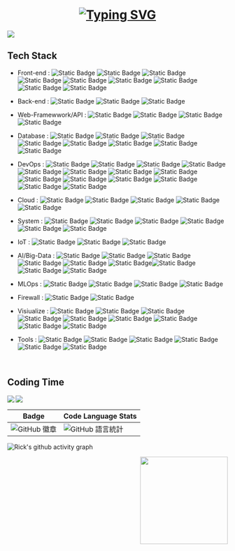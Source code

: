 
<h1 align="center">
<a href="https://git.io/typing-svg"><img src="https://readme-typing-svg.demolab.com?font=Fira+Code&pause=1000&color=61F754&background=80FF9C00&center=true&vCenter=true&random=true&width=550&lines=I+am+Rick+Hsu%EF%BC%8CWelcome+to+my+github;%E6%89%80%E8%AC%82%E6%B4%BB%E8%91%97%E7%9A%84%E4%BA%BA%EF%BC%8C%E5%B0%B1%E6%98%AF%E4%B8%8D%E6%96%B7%E6%8C%91%E6%88%B0%E7%9A%84%E4%BA%BA%EF%BC%8C%E4%B8%8D%E6%96%B7%E6%94%80%E7%99%BB%E5%91%BD%E9%81%8B%E5%B3%BB%E5%B3%B0%E7%9A%84%E4%BA%BA" alt="Typing SVG" /></a>
</h1>

<img align="center"  src="https://github.com/as183789043/as183789043/assets/56618553/03cd4ac2-773e-4343-a6c8-3d4675ce7705"/>

## Tech  Stack
- Front-end      : ![Static Badge](https://img.shields.io/badge/HTML5-white?style=flat&logo=html5) ![Static Badge](https://img.shields.io/badge/CSS3-blue?style=flat&logo=css3) ![Static Badge](https://img.shields.io/badge/Bootstrap5-red?style=flat&logo=Bootstrap)
 ![Static Badge](https://img.shields.io/badge/JavaScript-orange?style=flat&logo=JavaScript) ![Static Badge](https://img.shields.io/badge/Socket.io-%23010101?style=flat&logo=socketdotio)
![Static Badge](https://img.shields.io/badge/Chart.js-orange?style=flat&logo=chartdotjs&logoColor=black)
 ![Static Badge](https://img.shields.io/badge/Jquery-%230769AD?style=flat&logo=Jquery)
 ![Static Badge](https://img.shields.io/badge/Axios-%235A29E4?style=flat&logo=Axios) ![Static Badge](https://img.shields.io/badge/React.js-blue?style=flat-flat&logo=React) 

- Back-end       : ![Static Badge](https://img.shields.io/badge/Python-lightblue?style=flat&logo=Python) ![Static Badge](https://img.shields.io/badge/Node.js-purple?style=flat&logo=Node.js) ![Static Badge](https://img.shields.io/badge/GO-lightbrown?style=flat&logo=GO&color=blue)
  
- Web-Framewwork/API  : ![Static Badge](https://img.shields.io/badge/Flask-black?style=flat&logo=Flask) ![Static Badge](https://img.shields.io/badge/Django-gray?style=flat&logo=Django&color=blue) ![Static Badge](https://img.shields.io/badge/Py4Web-red?style=flat&logo=PY4WEB)  ![Static Badge](https://img.shields.io/badge/Fast%20API-Orange?logo=fastapi)




  
- Database       : ![Static Badge](https://img.shields.io/badge/Prometheus-lightred?style=flat&logo=Prometheus) ![Static Badge](https://img.shields.io/badge/InfluxDB-darkblue?style=flat&logo=InfluxDB) ![Static Badge](https://img.shields.io/badge/MongoDB-darkgreen?style=flat&logo=MongoDB) ![Static Badge](https://img.shields.io/badge/MySQL-white?style=flat&logo=MySQL) ![Static Badge](https://img.shields.io/badge/Redis-Red?style=flat&logo=Redis) ![Static Badge](https://img.shields.io/badge/Microsoft%20SQL%20Server-brown?style=flat&logo=Microsoft%20SQL%20Server) ![Static Badge](https://img.shields.io/badge/SQLite-%23003B57?style=flat&logo=sqlite&logoColor=sqlite) ![Static Badge](https://img.shields.io/badge/PostgreSQL-white?style=flat&logo=postgresql)

  
- DevOps        : ![Static Badge](https://img.shields.io/badge/Docker-dark?style=flat&logo=Docker) ![Static Badge](https://img.shields.io/badge/Podman-%23892CA0?style=flat&logo=podman)
 ![Static Badge](https://img.shields.io/badge/Kubernetes-darkblue?style=flat&logo=Kubernetes) ![Static Badge](https://img.shields.io/badge/OCP-%23EE0000?style=flat&logo=redhatopenshift&logoColor=redhatopenshift)
 ![Static Badge](https://img.shields.io/badge/Jmeter-black?logo=apachejmeter) ![Static Badge](https://img.shields.io/badge/Jenkins-gray?style=flat&logo=Jenkins) ![Static Badge](https://img.shields.io/badge/Vagrant-darkgreen?style=flat&logo=Vagrant) ![Static Badge](https://img.shields.io/badge/Blazemeter-red?style=flat&logo=Blazemeter)  ![Static Badge](https://img.shields.io/badge/github-%23181717?style=flat&logo=github&logoColor=github)
![Static Badge](https://img.shields.io/badge/Gitlab-%23FC6D26?style=flat&logo=gitlab&logoColor=gitlab) ![Static Badge](https://img.shields.io/badge/Ansible-red?style=flat&logo=Ansible&logoColor=black) ![Static Badge](https://img.shields.io/badge/ArgoCD-white?style=flat&logo=argo&logoColor=%23EF7B4D) ![Static Badge](https://img.shields.io/badge/Artifact%20Hub-white?logo=artifacthub) ![Static Badge](https://img.shields.io/badge/Harbor-blue?logo=harbor)






- Cloud          : ![Static Badge](https://img.shields.io/badge/AWS-%23232F3E?logo=amazonaws) ![Static Badge](https://img.shields.io/badge/Azure-%230078D4?logo=microsoftazure) ![Static Badge](https://img.shields.io/badge/GCP-Darkblue?logo=googlecloud) ![Static Badge](https://img.shields.io/badge/Wasabi-darkgreen?logo=wasabi) ![Static Badge](https://img.shields.io/badge/CloudFlare-black?logo=cloudflare)

  
- System         : ![Static Badge](https://img.shields.io/badge/Windows-%230078D4?logo=windows) ![Static Badge](https://img.shields.io/badge/Centos-%23262577?logo=centos) ![Static Badge](https://img.shields.io/badge/RHEL9-%23EE0000?logo=redhat) ![Static Badge](https://img.shields.io/badge/Ubuntu-%23E95420?logo=redhat&logoColor=Ubuntu) ![Static Badge](https://img.shields.io/badge/lubuntu-%230068C8?logo=Lubuntu) ![Static Badge](https://img.shields.io/badge/ESXI-%23535353?style=flat&logo=vmware&logoColor=white)



  
- IoT            : ![Static Badge](https://img.shields.io/badge/HomeAssistant-white?logo=homeassistant&logoColor=HomeAssistant) ![Static Badge](https://img.shields.io/badge/EspHome-black?logo=esphome&logoColor=esphome) ![Static Badge](https://img.shields.io/badge/Arduino-%2300878F?logo=arduino&logoColor=arduino)
  
- AI/Big-Data    : ![Static Badge](https://img.shields.io/badge/Pytorch-ligtred?logo=Pytorch&logoColor=Pytorch) ![Static Badge](https://img.shields.io/badge/keras-%23D00000?logo=keras&logoColor=keras) ![Static Badge](https://img.shields.io/badge/OpenCV-%235C3EE8?style=flat&logo=opencv&logoColor=opencv)
 ![Static Badge](https://img.shields.io/badge/Scikitlearn-%23%23F7931E?logo=Scikit-learn&logoColor=scikitlearn)  ![Static Badge](https://img.shields.io/badge/Airflow-%23017CEE?logo=apacheairflow&logoColor=apacheairflow) ![Static Badge](https://img.shields.io/badge/Minio-%23C72E49?style=flat&logo=minio&logoColor=white)![Static Badge](https://img.shields.io/badge/Octave-white?style=flat&logo=octave) ![Static Badge](https://img.shields.io/badge/Apache%20Spark-gray?logo=apachespark) ![Static Badge](https://img.shields.io/badge/Snowflake-black?style=flat&logo=snowflake)



- MLOps : ![Static Badge](https://img.shields.io/badge/DVC-darkblue?logo=dvc&logoColor=dvc) ![Static Badge](https://img.shields.io/badge/MLflow-white?logo=mlflow&logoColor=mlflow) ![Static Badge](https://img.shields.io/badge/BentoML-%23000000?logo=bentoml)
![Static Badge](https://img.shields.io/badge/Streamlit-white?style=flat&logo=streamlit&logoColor=%23FF4B4B) 

- Firewall : ![Static Badge](https://img.shields.io/badge/Pfsense-%23212121?style=flat&logo=pfsense&logoColor=pfsense) ![Static Badge](https://img.shields.io/badge/Fortinet-white?logo=fortinet)

  
- Visiualize : ![Static Badge](https://img.shields.io/badge/Grafana-%23oange?style=flat&logo=grafana&logoColor=grafana) ![Static Badge](https://img.shields.io/badge/Tableau-black?style=flat&logo=tableau&logoColor=tableau) ![Static Badge](https://img.shields.io/badge/PowerBI-white?style=flat&logo=powerbi&logoColor=powerbi) ![Static Badge](https://img.shields.io/badge/Qlik-%23009848?style=flat&logo=qlik&logoColor=qlik) ![Static Badge](https://img.shields.io/badge/Elastic-elasticsearch?style=flat&logo=elastic&logoColor=elastic) ![Static Badge](https://img.shields.io/badge/logstash-%23005571?style=flat&logo=logstash&logoColor=logstash) ![Static Badge](https://img.shields.io/badge/kibana-%23005571?style=flat&logo=kibana&logoColor=kibana) ![Static Badge](https://img.shields.io/badge/Splunk-%23000000?style=flat&logo=splunk&logoColor=splunk) ![Static Badge](https://img.shields.io/badge/DataStudio-darkblue?style=flat&logo=googledatastudio&logoColor=googledatastudio)

- Tools : ![Static Badge](https://img.shields.io/badge/Veeam-darkgreen?style=flat&logo=veeam&logoColor=veeam)  ![Static Badge](https://img.shields.io/badge/Nginx-%23009639?style=flat&logo=Nginx) ![Static Badge](https://img.shields.io/badge/Hexo-%23whitegreen?style=flat&logo=Hexo) ![Static Badge](https://img.shields.io/badge/Hugo-%23pink?style=flat&logo=Hugo)  ![Static Badge](https://img.shields.io/badge/Uptimekuma-black?style=flat&logo=Uptime-kuma) ![Static Badge](https://img.shields.io/badge/Synology-gray?style=flat&logo=synology)






  <br/>
## Coding Time

<a href="https://github.com/as183789043/as183789043">
  <img align="left" src="https://github-readme-stats.vercel.app/api?username=as183789043&show_icons=true&theme=calm&hide_border=true&card_width=320"/>
</a>
<a href="https://github.com/as183789043/as183789043">
   <img  src="https://github-readme-streak-stats.herokuapp.com/?user=as183789043&theme=calm&hide_border=true&card_width=360" />
</a>




| Badge | Code Language Stats |
|---|---|
| ![GitHub 徽章](https://github-profile-trophy.vercel.app/?username=as183789043&column=8&theme=dark) | ![GitHub 語言統計](https://github-readme-stats.vercel.app/api/top-langs?username=as183789043&layout=compact&theme=calm) |




![Rick's github activity graph](https://github-readme-activity-graph.vercel.app/graph?username=as183789043&theme=xcode)

<img align='Right' src="https://profile-counter.glitch.me/as183789043/count.svg" width="200">
